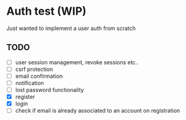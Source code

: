 # Auth test (WIP)

Just wanted to implement a user auth from scratch

## TODO

- [ ] user session management, revoke sessions etc..
- [ ] csrf protection
- [ ] email confirmation
- [ ] notification
- [ ] lost password functionality
- [x] register
- [x] login
- [ ] check if email is already associated to an account on registration